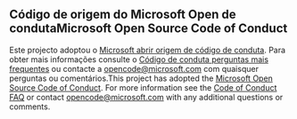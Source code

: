 ## <a name="microsoft-open-source-code-of-conduct"></a><span data-ttu-id="648e2-101">Código de origem do Microsoft Open de conduta</span><span class="sxs-lookup"><span data-stu-id="648e2-101">Microsoft Open Source Code of Conduct</span></span>
<span data-ttu-id="648e2-p101">Este projecto adoptou o [Microsoft abrir origem de código de conduta](https://opensource.microsoft.com/codeofconduct/). Para obter mais informações consulte o [Código de conduta perguntas mais frequentes](https://opensource.microsoft.com/codeofconduct/faq/) ou contacte a [opencode@microsoft.com](mailto:opencode@microsoft.com) com quaisquer perguntas ou comentários.</span><span class="sxs-lookup"><span data-stu-id="648e2-p101">This project has adopted the [Microsoft Open Source Code of Conduct](https://opensource.microsoft.com/codeofconduct/). For more information see the [Code of Conduct FAQ](https://opensource.microsoft.com/codeofconduct/faq/) or contact [opencode@microsoft.com](mailto:opencode@microsoft.com) with any additional questions or comments.</span></span>